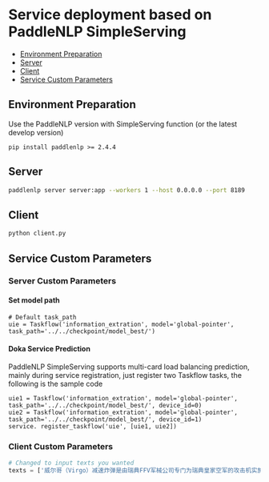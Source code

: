 # Service deployment based on PaddleNLP SimpleServing

- [Environment Preparation](#1)
- [Server](#2)
- [Client](#3)
- [Service Custom Parameters](#4)

<a name="1"></a>

## Environment Preparation
Use the PaddleNLP version with SimpleServing function (or the latest develop version)

```shell
pip install paddlenlp >= 2.4.4
```

<a name="2"></a>

## Server

```bash
paddlenlp server server:app --workers 1 --host 0.0.0.0 --port 8189
```

<a name="3"></a>

## Client

```bash
python client.py
```

<a name="4"></a>

## Service Custom Parameters

### Server Custom Parameters

#### Set model path
```
# Default task_path
uie = Taskflow('information_extration', model='global-pointer', task_path='../../checkpoint/model_best/')
```

#### Doka Service Prediction
PaddleNLP SimpleServing supports multi-card load balancing prediction, mainly during service registration, just register two Taskflow tasks, the following is the sample code
```
uie1 = Taskflow('information_extration', model='global-pointer', task_path='../../checkpoint/model_best/', device_id=0)
uie2 = Taskflow('information_extration', model='global-pointer', task_path='../../checkpoint/model_best/', device_id=1)
service. register_taskflow('uie', [uie1, uie2])
```

### Client Custom Parameters

```python
# Changed to input texts you wanted
texts = ['威尔哥（Virgo）减速炸弹是由瑞典FFV军械公司专门为瑞典皇家空军的攻击机实施低空高速轰炸而研制，1956年开始研制，1963年进入服役，装备于A32“矛盾”、A35“龙”、和AJ134“雷”攻击机，主要用于攻击登陆艇、停放的飞机、高炮、野战火炮、轻型防护装甲车辆以及有生力量。']
```
